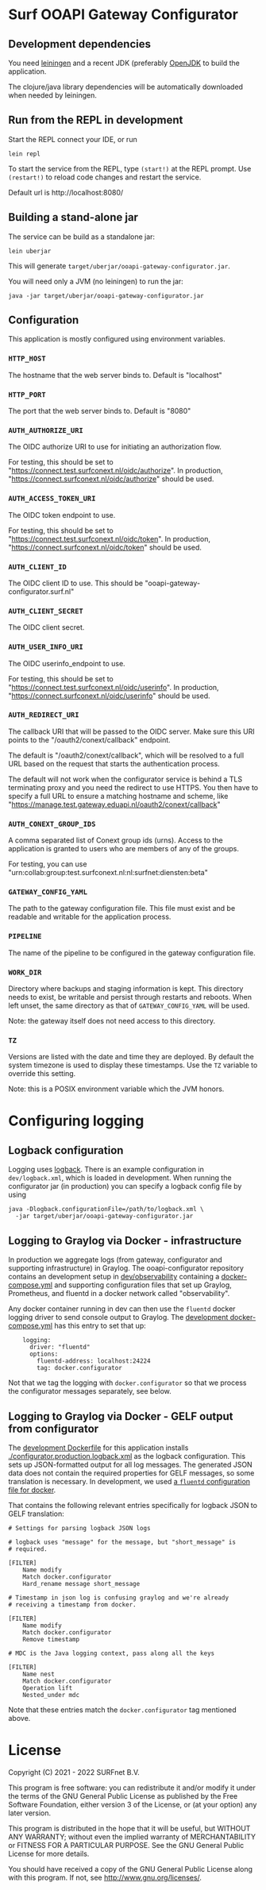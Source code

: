 # Surf OOAPI Gateway Configurator

## Development dependencies

You need [leiningen](https://leiningen.org/) and a recent JDK
(preferably [OpenJDK](http://openjdk.java.net/) to build the
application.

The clojure/java library dependencies will be automatically downloaded
when needed by leiningen.

## Run from the REPL in development

Start the REPL connect your IDE, or run

    lein repl

To start the service from the REPL, type `(start!)` at the REPL
prompt. Use `(restart!)` to reload code changes and restart the
service.

Default url is http://localhost:8080/

## Building a stand-alone jar

The service can be build as a standalone jar:

    lein uberjar

This will generate
`target/uberjar/ooapi-gateway-configurator.jar`.

You will need only a JVM (no leiningen) to run the jar:

    java -jar target/uberjar/ooapi-gateway-configurator.jar

## Configuration

This application is mostly configured using environment variables.

### `HTTP_HOST`

The hostname that the web server binds to. Default is "localhost"

### `HTTP_PORT`

The port that the web server binds to. Default is "8080"

### `AUTH_AUTHORIZE_URI`

The OIDC authorize URI to use for initiating an authorization
flow.

For testing, this should be set to
"https://connect.test.surfconext.nl/oidc/authorize". In production,
"https://connect.surfconext.nl/oidc/authorize" should be used.

### `AUTH_ACCESS_TOKEN_URI`

The OIDC token endpoint to use.

For testing, this should be set to
"https://connect.test.surfconext.nl/oidc/token". In production,
"https://connect.surfconext.nl/oidc/token" should be used.

### `AUTH_CLIENT_ID`

The OIDC client ID to use. This should be
"ooapi-gateway-configurator.surf.nl"

### `AUTH_CLIENT_SECRET`

The OIDC client secret.

### `AUTH_USER_INFO_URI`

The OIDC userinfo_endpoint to use.

For testing, this should be set to
"https://connect.test.surfconext.nl/oidc/userinfo". In production,
"https://connect.surfconext.nl/oidc/userinfo" should be used.

### `AUTH_REDIRECT_URI`

The callback URI that will be passed to the OIDC server. Make sure
this URI points to the "/oauth2/conext/callback" endpoint.

The default is "/oauth2/conext/callback", which will be resolved to a
full URL based on the request that starts the authentication
process.

The default will not work when the configurator service is behind a
TLS terminating proxy and you need the redirect to use HTTPS. You then
have to specify a full URL to ensure a matching hostname and scheme,
like "https://manage.test.gateway.eduapi.nl/oauth2/conext/callback"

### `AUTH_CONEXT_GROUP_IDS`

A comma separated list of Conext group ids (urns). Access to the
application is granted to users who are members of any of the groups.

For testing, you can use
"urn:collab:group:test.surfconext.nl:nl:surfnet:diensten:beta"

### `GATEWAY_CONFIG_YAML`

The path to the gateway configuration file. This file must exist and
be readable and writable for the application process.

### `PIPELINE`

The name of the pipeline to be configured in the gateway configuration file.

### `WORK_DIR`

Directory where backups and staging information is kept. This
directory needs to exist, be writable and persist through restarts and
reboots. When left unset, the same directory as that of
`GATEWAY_CONFIG_YAML` will be used.

Note: the gateway itself does not need access to this directory.

### `TZ`

Versions are listed with the date and time they are deployed. By
default the system timezone is used to display these timestamps. Use
the `TZ` variable to override this setting.

Note: this is a POSIX environment variable which the JVM honors.

# Configuring logging

## Logback configuration

Logging uses [logback](https://www.baeldung.com/logback). There is an
example configuration in `dev/logback.xml`, which is loaded in
development. When running the configurator jar (in production) you can
specify a logback config file by using

    java -Dlogback.configurationFile=/path/to/logback.xml \
      -jar target/uberjar/ooapi-gateway-configurator.jar

## Logging to Graylog via Docker - infrastructure

In production we aggregate logs (from gateway, configurator and
supporting infrastructure) in Graylog. The ooapi-configurator
repository contains an development setup in
[dev/observability](https://github.com/SURFnet/surf-ooapi-gateway/tree/master/dev/observability)
containing a
[docker-compose.yml](https://github.com/SURFnet/surf-ooapi-gateway/blob/master/dev/observability/docker-compose.yml)
and supporting configuration files that set up Graylog, Prometheus,
and fluentd in a docker network called "observability".

Any docker container running in dev can then use the `fluentd` docker
logging driver to send console output to Graylog. The
[development docker-compose.yml](./docker-compose.yml) has this entry
to set that up:

```
    logging:
      driver: "fluentd"
      options:
        fluentd-address: localhost:24224
        tag: docker.configurator
```

Not that we tag the logging with `docker.configurator` so that we
process the configurator messages separately, see below.

## Logging to Graylog via Docker - GELF output from configurator

The [development Dockerfile](./Dockerfile) for this application
installs [./configurator.production.logback.xml](configurator.production.logback.xml) as the logback
configuration. This sets up JSON-formatted output for all log
messages. The generated JSON data does not contain the required
properties for GELF messages, so some translation is necessary. In
development, we used [a `fluentd` configuration file for
docker](https://github.com/SURFnet/surf-ooapi-gateway/blob/master/dev/observability/fluentconfig/conf/docker.conf).

That contains the following relevant entries specifically for logback
JSON to GELF translation:

```
# Settings for parsing logback JSON logs

# logback uses "message" for the message, but "short_message" is
# required.

[FILTER]
    Name modify
    Match docker.configurator
    Hard_rename message short_message

# Timestamp in json log is confusing graylog and we're already
# receiving a timestamp from docker.

[FILTER]
    Name modify
    Match docker.configurator
    Remove timestamp

# MDC is the Java logging context, pass along all the keys

[FILTER]
    Name nest
    Match docker.configurator
    Operation lift
    Nested_under mdc
```

Note that these entries match the `docker.configurator` tag mentioned
above.

# License

Copyright (C) 2021 - 2022 SURFnet B.V.

This program is free software: you can redistribute it and/or modify
it under the terms of the GNU General Public License as published by
the Free Software Foundation, either version 3 of the License, or (at
your option) any later version.

This program is distributed in the hope that it will be useful, but
WITHOUT ANY WARRANTY; without even the implied warranty of
MERCHANTABILITY or FITNESS FOR A PARTICULAR PURPOSE. See the GNU
General Public License for more details.

You should have received a copy of the GNU General Public License
along with this program. If not, see http://www.gnu.org/licenses/.
